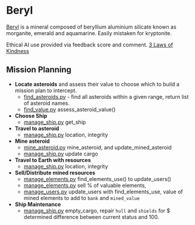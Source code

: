 # Beryl

[Beryl](https://en.wikipedia.org/wiki/Beryl) is a mineral composed of beryllium aluminium silicate known as morganite, emerald and aquamarine. Easily mistaken for kryptonite.

Ethical AI use provided via feedback score and comment. [3 Laws of Kindness](https://www.fullaware.com/posts/aigoldenrule/)


## Mission Planning

- **Locate asteroids** and assess their value to choose which to build a mission plan to intercept.
  - [find_asteroids.py](find_asteroids.py) - find all asteroids within a given range, return list of asteroid names.
  - [find_value.py](find_falue.py) assess_asteroid_value()
- **Choose Ship**
  - [manage_ship.py](manage_ship.py) get_ship
- **Travel to asteroid** 
  - [manage_ship.py](manage_ship.py) location, integrity
- **Mine asteroid**
  - [mine_asteroid.py](mine_asteroid.py) mine_asteroid, and update_mined_asteroid
  - [manage_ship.py](manage_ship.py) update cargo
- **Travel to Earth with resources**
  - [manage_ship.py](manage_ship.py) location, integrity
- **Sell/Distribute mined resources**
  - [manage_elements.py](manage_elements.py) find_elements_use() to update_users()
  - [manage_elements.py](manage_elements.py) sell % of valuable elements, 
  - [manage_users.py](manage_users.py) update_users with find_elements_use, value of mined elements to add to `bank` and `mined_value`
- **Ship Maintenance**
  - [manage_ship.py](manage_ship.py) empty_cargo, repair `hull` and `shields` for $ determined difference between current status and 100.